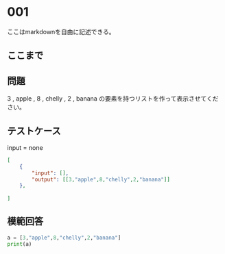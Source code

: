 # 001

ここはmarkdownを自由に記述できる。

ここまで
---
## 問題

3 , apple , 8 , chelly , 2 , banana の要素を持つリストを作って表示させてください。

## テストケース
input = none
```json
[
	{
		"input": [],
		"output": [[3,"apple",8,"chelly",2,"banana"]]
  	},
	
]
```

## 模範回答
```python
a = [3,"apple",8,"chelly",2,"banana"]
print(a)
```